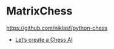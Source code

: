 
# MatrixChess

https://github.com/niklasf/python-chess

- [Let’s create a Chess AI](https://medium.com/dscvitpune/lets-create-a-chess-ai-8542a12afef)
